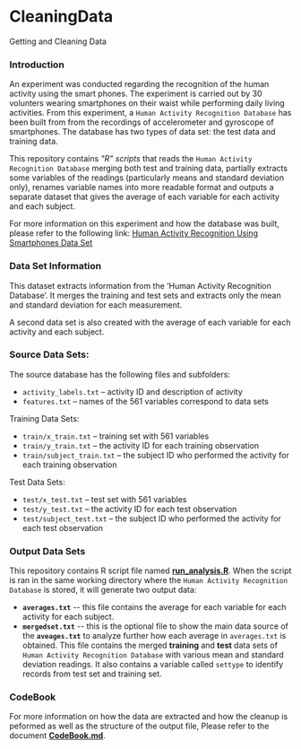 CleaningData
============

Getting and Cleaning Data 


### Introduction

An experiment was conducted regarding the recognition of the human activity using the smart phones. The experiment is carried out by 30 volunters wearing smartphones on their waist while performing daily living activities. From this experiment, a `Human Activity Recognition Database` has been built from from the recordings of accelerometer and gyroscope of smartphones. The database has two types of data set: the test data and training data.

This repository contains *"R" scripts* that reads the `Human Activity Recognition Database` merging both test and training data, partially extracts some variables of the readings (particularly means and standard deviation only), renames variable names into more readable format and outputs a separate dataset that gives the average of each variable for each activity and each subject. 

For more information on this experiment and how the database was built, please refer to the following link: [Human Activity Recognition Using Smartphones Data Set](http://archive.ics.uci.edu/ml/datasets/Human+Activity+Recognition+Using+Smartphones) 


### Data Set Information

This dataset extracts information from the ‘Human Activity Recognition Database’. It merges the training and test sets and extracts only the mean and standard deviation for each measurement.

A second data set is also created with the average of each variable for each activity and each subject.


 
### Source Data Sets:

The source database has the following files and subfolders:
* `activity_labels.txt` – activity ID and description of activity
* `features.txt` – names of the 561 variables correspond to data sets

Training Data Sets:
* `train/x_train.txt` – training set with 561 variables
* `train/y_train.txt` – the activity ID for each training observation
* `train/subject_train.txt` – the subject ID who performed the activity for each training observation

Test Data Sets:
* `test/x_test.txt` – test set with 561 variables
* `test/y_test.txt` – the activity ID for each test observation
* `test/subject_test.txt` – the subject ID who performed the activity for each test observation



### Output Data Sets
This repository contains R script file named [**run_analysis.R**](https://github.com/rodmel/CleaningData/blob/master/run_analysis.R). When the script is ran in the same working directory where the `Human Activity Recognition Database` is stored, it will generate two output data:
* **`averages.txt`** -- this file contains the average for each variable for each activity for each subject.
* **`mergedset.txt`** -- this is the optional file to show the main data source of the **`aveages.txt`** to analyze further how each average in `averages.txt` is obtained. This file contains the merged **training** and **test** data sets of `Human Activity Recognition Database` with various mean and standard deviation readings. It also contains a variable called `settype` to identify records from test set and training set.


### CodeBook

For more information on how the data are extracted and how the cleanup is peformed as well as the structure of the output file, Please refer to the document [**CodeBook.md**](https://github.com/rodmel/CleaningData/blob/master/CodeBook.md).


